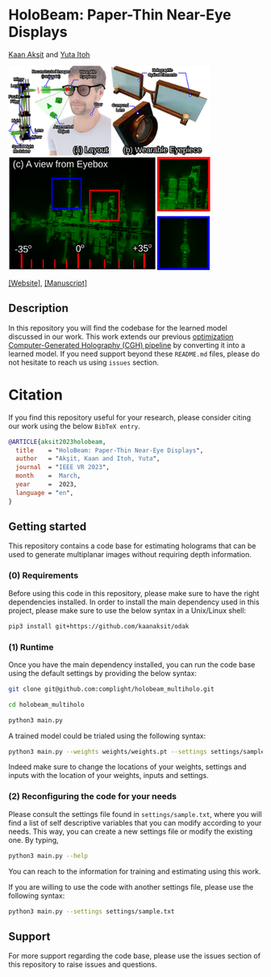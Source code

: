 # HoloBeam: Paper-Thin Near-Eye Displays
[Kaan Akşit](https://kaanaksit.com)
and [Yuta Itoh](https://www.ar.c.titech.ac.jp/people/yuta-itoh)

<img src='./media/teaser.png' width=400>


[\[Website\]](https://complightlab.com/publications/holobeam), [\[Manuscript\]](https://arxiv.org/abs/2212.05057) 


## Description
In this repository you will find the codebase for the learned model discussed in our work.
This work extends our previous [optimization Computer-Generated Holography (CGH) pipeline](https://github.com/complight/realistic_defocus) by converting it into a learned model.
If you need support beyond these `README.md` files, please do not hesitate to reach us using `issues` section.


# Citation
If you find this repository useful for your research, please consider citing our work using the below `BibTeX entry`.
```bibtex
@ARTICLE{aksit2023holobeam,
  title    = "HoloBeam: Paper-Thin Near-Eye Displays",
  author   = "Akşit, Kaan and Itoh, Yuta",
  journal  = "IEEE VR 2023",
  month    =  March,
  year     =  2023,
  language = "en",
}
```

## Getting started
This repository contains a code base for estimating holograms that can be used to generate multiplanar images without requiring depth information.


### (0) Requirements
Before using this code in this repository, please make sure to have the right dependencies installed.
In order to install the main dependency used in this project, please make sure to use the below syntax in a Unix/Linux shell:


```bash
pip3 install git+https://github.com/kaanaksit/odak
```


### (1) Runtime
Once you have the main dependency installed, you can run the code base using the default settings by providing the below syntax:

```bash
git clone git@github.com:complight/holobeam_multiholo.git
```
```bash
cd holobeam_multiholo
```
```bash
python3 main.py
```

A trained model could be trialed using the following syntax:

```bash
python3 main.py --weights weights/weights.pt --settings settings/sample.txt --input some_1080p_image.png
```

Indeed make sure to change the locations of your weights, settings and inputs with the location of your weights, inputs and settings.


### (2) Reconfiguring the code for your needs
Please consult the settings file found in `settings/sample.txt`, where you will find a list of self descriptive variables that you can modify according to your needs.
This way, you can create a new settings file or modify the existing one.
By typing,
```bash
python3 main.py --help
```
You can reach to the information for training and estimating using this work.


If you are willing to use the code with another settings file, please use the following syntax:
```bash
python3 main.py --settings settings/sample.txt
```


## Support
For more support regarding the code base, please use the issues section of this repository to raise issues and questions.
